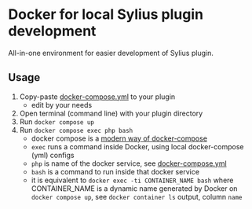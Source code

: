 # Docker for local Sylius plugin development

All-in-one environment for easier development of Sylius plugin.

## Usage

1. Copy-paste [docker-compose.yml](docker-compose.yml) to your plugin
    - edit by your needs
2. Open terminal (command line) with your plugin directory
3. Run `docker compose up`
4. Run `docker compose exec php bash`
    - docker compose is a [modern way of docker-compose](https://docs.docker.com/compose/)
    - `exec` runs a command inside Docker, using local docker-compose (yml) configs
    - `php` is name of the docker service, see [docker-compose.yml](docker-compose.yml)
    - `bash` is a command to run inside that docker service
    - it is equivalent to `docker exec -ti CONTAINER_NAME bash` where CONTAINER_NAME is a dynamic name generated by
      Docker on `docker compose up`, see `docker container ls` output, column `name`
